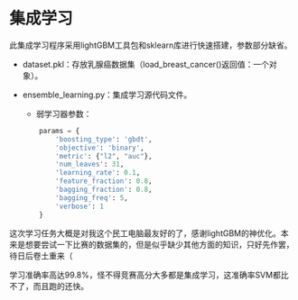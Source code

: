 # 集成学习

此集成学习程序采用lightGBM工具包和sklearn库进行快速搭建，参数部分缺省。

+ dataset.pkl：存放乳腺癌数据集（load_breast_cancer()返回值：一个对象）。

+ ensemble_learning.py：集成学习源代码文件。

  + 弱学习器参数：
  ```python
      params = {
          'boosting_type': 'gbdt',
          'objective': 'binary',
          'metric': {"l2", "auc"},
          'num_leaves': 31,
          'learning_rate': 0.1,
          'feature_fraction': 0.8,
          'bagging_fraction': 0.8,
          'bagging_freq': 5,
          'verbose': 1
      }
  ```

这次学习任务大概是对我这个民工电脑最友好的了，感谢lightGBM的神优化。本来是想要尝试一下比赛的数据集的，但是似乎缺少其他方面的知识，只好先作罢，待日后卷土重来（

学习准确率高达99.8%，怪不得竞赛高分大多都是集成学习，这准确率SVM都比不了，而且跑的还快。